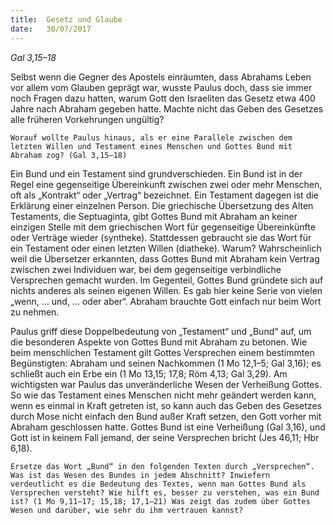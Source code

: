 ```yaml
---
title:  Gesetz und Glaube
date:   30/07/2017
---
```


_Gal 3,15–18_

Selbst wenn die Gegner des Apostels einräumten, dass Abrahams Leben vor allem vom Glauben geprägt war, wusste Paulus doch, dass sie immer noch Fragen dazu hatten, warum Gott den Israeliten das Gesetz etwa 400 Jahre nach Abraham gegeben hatte. Machte nicht das Geben des Gesetzes alle früheren Vorkehrungen ungültig?

`Worauf wollte Paulus hinaus, als er eine Parallele zwischen dem letzten Willen und Testament eines Menschen und Gottes Bund mit Abraham zog? (Gal 3,15–18)`

Ein Bund und ein Testament sind grundverschieden. Ein Bund ist in der Regel eine gegenseitige Übereinkunft zwischen zwei oder mehr Menschen, oft als „Kontrakt“ oder „Vertrag“ bezeichnet. Ein Testament dagegen ist die Erklärung einer einzelnen Person. Die griechische Übersetzung des Alten Testaments, die Septuaginta, gibt Gottes Bund mit Abraham an keiner einzigen Stelle mit dem griechischen Wort für gegenseitige Übereinkünfte oder Verträge wieder (syntheke). Stattdessen gebraucht sie das Wort für ein Testament oder einen letzten Willen (diatheke). Warum? Wahrscheinlich weil die Übersetzer erkannten, dass Gottes Bund mit Abraham kein Vertrag zwischen zwei Individuen war, bei dem gegenseitige verbindliche Versprechen gemacht wurden. Im Gegenteil, Gottes Bund gründete sich auf nichts anderes als seinen eigenen Willen. Es gab hier keine Serie von vielen „wenn, … und, … oder aber“. Abraham brauchte Gott einfach nur beim Wort zu nehmen.

Paulus griff diese Doppelbedeutung von „Testament“ und „Bund“ auf, um die besonderen Aspekte von Gottes Bund mit Abraham zu betonen. Wie beim menschlichen Testament gilt Gottes Versprechen einem bestimmten Begünstigten: Abraham und seinen Nachkommen (1 Mo 12,1–5; Gal 3,16); es schließt auch ein Erbe ein (1 Mo 13,15; 17,8; Röm 4,13; Gal 3,29). Am wichtigsten war Paulus das unveränderliche Wesen der Verheißung Gottes. So wie das Testament eines Menschen nicht mehr geändert werden kann, wenn es einmal in Kraft getreten ist, so kann auch das Geben des Gesetzes durch Mose nicht einfach den Bund außer Kraft setzen, den Gott vorher mit Abraham geschlossen hatte. Gottes Bund ist eine Verheißung (Gal 3,16), und Gott ist in keinem Fall jemand, der seine Versprechen bricht (Jes 46,11; Hbr 6,18).

`Ersetze das Wort „Bund“ in den folgenden Texten durch „Versprechen“. Was ist das Wesen des Bundes in jedem Abschnitt? Inwiefern verdeutlicht es die Bedeutung des Textes, wenn man Gottes Bund als Versprechen versteht? Wie hilft es, besser zu verstehen, was ein Bund ist? (1 Mo 9,11–17; 15,18; 17,1–21) Was zeigt das zudem über Gottes Wesen und darüber, wie sehr du ihm vertrauen kannst?`